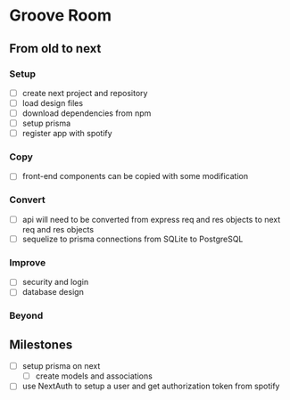 # Groove Room

## From old to next

### Setup

- [ ] create next project and repository
- [ ] load design files
- [ ] download dependencies from npm
- [ ] setup prisma
- [ ] register app with spotify

### Copy

- [ ] front-end components can be copied with some modification

### Convert

- [ ] api will need to be converted from express req and res objects to next req and res objects
- [ ] sequelize to prisma connections from SQLite to PostgreSQL

### Improve

- [ ] security and login
- [ ] database design

### Beyond

## Milestones

- [ ] setup prisma on next
  - [ ] create models and associations
- [ ] use NextAuth to setup a user and get authorization token from spotify
